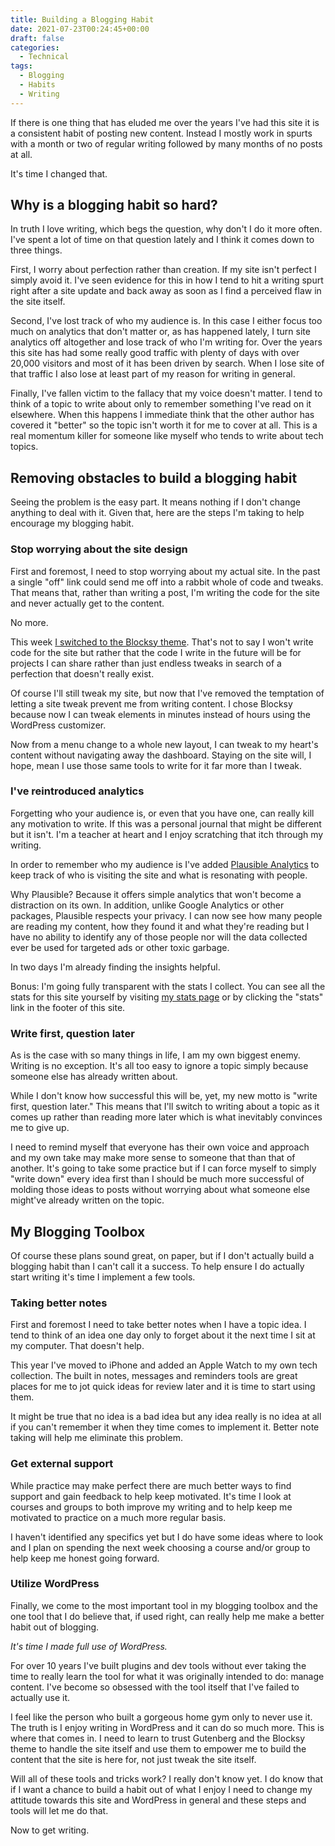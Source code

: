 ```yaml
---
title: Building a Blogging Habit
date: 2021-07-23T00:24:45+00:00
draft: false
categories:
  - Technical
tags:
  - Blogging
  - Habits
  - Writing
---
```


If there is one thing that has eluded me over the years I've had this site it is a consistent habit of posting new content. Instead I mostly work in spurts with a month or two of regular writing followed by many months of no posts at all.

It's time I changed that.

## Why is a blogging habit so hard?

In truth I love writing, which begs the question, why don't I do it more often. I've spent a lot of time on that question lately and I think it comes down to three things.

First, I worry about perfection rather than creation. If my site isn't perfect I simply avoid it. I've seen evidence for this in how I tend to hit a writing spurt right after a site update and back away as soon as I find a perceived flaw in the site itself.

Second, I've lost track of who my audience is. In this case I either focus too much on analytics that don't matter or, as has happened lately, I turn site analytics off altogether and lose track of who I'm writing for. Over the years this site has had some really good traffic with plenty of days with over 20,000 visitors and most of it has been driven by search. When I lose site of that traffic I also lose at least part of my reason for writing in general.

Finally, I've fallen victim to the fallacy that my voice doesn't matter. I tend to think of a topic to write about only to remember something I've read on it elsewhere. When this happens I immediate think that the other author has covered it "better" so the topic isn't worth it for me to cover at all. This is a real momentum killer for someone like myself who tends to write about tech topics.

## Removing obstacles to build a blogging habit

Seeing the problem is the easy part. It means nothing if I don't change anything to deal with it. Given that, here are the steps I'm taking to help encourage my blogging habit.

### Stop worrying about the site design

First and foremost, I need to stop worrying about my actual site. In the past a single "off" link could send me off into a rabbit whole of code and tweaks. That means that, rather than writing a post, I'm writing the code for the site and never actually get to the content.

No more.

This week [I switched to the Blocksy theme][1]. That's not to say I won't write code for the site but rather that the code I write in the future will be for projects I can share rather than just endless tweaks in search of a perfection that doesn't really exist.

Of course I'll still tweak my site, but now that I've removed the temptation of letting a site tweak prevent me from writing content. I chose Blocksy because now I can tweak elements in minutes instead of hours using the WordPress customizer.

Now from a menu change to a whole new layout, I can tweak to my heart's content without navigating away the dashboard. Staying on the site will, I hope, mean I use those same tools to write for it far more than I tweak.

### I've reintroduced analytics

Forgetting who your audience is, or even that you have one, can really kill any motivation to write. If this was a personal journal that might be different but it isn't. I'm a teacher at heart and I enjoy scratching that itch through my writing.

In order to remember who my audience is I've added [Plausible Analytics][2] to keep track of who is visiting the site and what is resonating with people.

Why Plausible? Because it offers simple analytics that won't become a distraction on its own. In addition, unlike Google Analytics or other packages, Plausible respects your privacy. I can now see how many people are reading my content, how they found it and what they're reading but I have no ability to identify any of those people nor will the data collected ever be used for targeted ads or other toxic garbage.

In two days I'm already finding the insights helpful.

Bonus: I'm going fully transparent with the stats I collect. You can see all the stats for this site yourself by visiting [my stats page][3] or by clicking the "stats" link in the footer of this site.

### Write first, question later

As is the case with so many things in life, I am my own biggest enemy. Writing is no exception. It's all too easy to ignore a topic simply because someone else has already written about.

While I don't know how successful this will be, yet, my new motto is "write first, question later." This means that I'll switch to writing about a topic as it comes up rather than reading more later which is what inevitably convinces me to give up.

I need to remind myself that everyone has their own voice and approach and my own take may make more sense to someone that than that of another. It's going to take some practice but if I can force myself to simply "write down" every idea first than I should be much more successful of molding those ideas to posts without worrying about what someone else might've already written on the topic.

## My Blogging Toolbox

Of course these plans sound great, on paper, but if I don't actually build a blogging habit than I can't call it a success. To help ensure I do actually start writing it's time I implement a few tools.

### Taking better notes

First and foremost I need to take better notes when I have a topic idea. I tend to think of an idea one day only to forget about it the next time I sit at my computer. That doesn't help.

This year I've moved to iPhone and added an Apple Watch to my own tech collection. The built in notes, messages and reminders tools are great places for me to jot quick ideas for review later and it is time to start using them.

It might be true that no idea is a bad idea but any idea really is no idea at all if you can't remember it when they time comes to implement it. Better note taking will help me eliminate this problem.

### Get external support

While practice may make perfect there are much better ways to find support and gain feedback to help keep motivated. It's time I look at courses and groups to both improve my writing and to help keep me motivated to practice on a much more regular basis.

I haven't identified any specifics yet but I do have some ideas where to look and I plan on spending the next week choosing a course and/or group to help keep me honest going forward.

### Utilize WordPress

Finally, we come to the most important tool in my blogging toolbox and the one tool that I do believe that, if used right, can really help me make a better habit out of blogging.

_It's time I made full use of WordPress._

For over 10 years I've built plugins and dev tools without ever taking the time to really learn the tool for what it was originally intended to do: manage content. I've become so obsessed with the tool itself that I've failed to actually use it.

I feel like the person who built a gorgeous home gym only to never use it. The truth is I enjoy writing in WordPress and it can do so much more. This is where that comes in. I need to learn to trust Gutenberg and the Blocksy theme to handle the site itself and use them to empower me to build the content that the site is here for, not just tweak the site itself.

Will all of these tools and tricks work? I really don't know yet. I do know that if I want a chance to build a habit out of what I enjoy I need to change my attitude towards this site and WordPress in general and these steps and tools will let me do that.

Now to get writing.

 [1]: /2021/07/its-time-for-a-new-site-2/
 [2]: https://plausible.io/
 [3]: https://plausible.io/chriswiegman.com